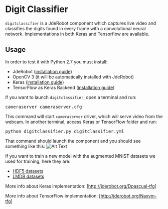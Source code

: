 # Digit Classifier
<code>digitclassifier</code> is a JdeRobot component which captures live video and classifies the digits found in every frame with a convolutional neural network. Implementations in both Keras and Tensorflow are available.
## Usage
In order to test it with Python 2.7 you must install: 
* JdeRobot ([installation guide](http://jderobot.org/Installation))
* OpenCV 3 (it will be automatically installed with JdeRobot)
* Keras ([installation guide](https://keras.io/#installation))
* TensorFlow as Keras Backend ([installation guide](https://www.tensorflow.org/install/install_linux))

If you want to launch <code>digitclassifier</code>, open a terminal and run:
<pre>
cameraserver cameraserver.cfg
</pre>
This command will start <code>cameraserver</code> driver, which will serve video from the webcam. In another terminal, access Keras or TensorFlow folder and run:
<pre>
python digitclassifier.py digitclassifier.yml
</pre>
That command should launch the component and you should see something like this:
![Alt Text](https://media.giphy.com/media/xT0xevE4RgzA4CTEju/giphy.gif)

If you want to train a new model with the augmented MNIST datasets we used for training, here they are:
* [HDF5 datasets](https://mega.nz/#!hV12GapC!3eGRv0Ty8VRoJxhnbrG_4e21QUnPNjraTnqUJog7PxU)
* [LMDB datasets](https://mega.nz/#!NBkBTSRI!TPfLk4nHY5WjconmhbI9jV_yZLvnImDzextQSBcA6Wk)

More info about Keras implementation: [http://jderobot.org/Dpascual-tfg]

More info about TensorFlow implementation: [http://jderobot.org/Naxvm-tfg]
